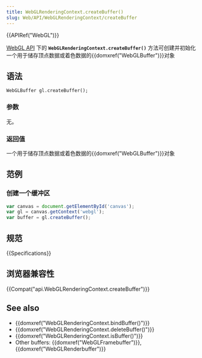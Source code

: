```yaml
---
title: WebGLRenderingContext.createBuffer()
slug: Web/API/WebGLRenderingContext/createBuffer
---
```

{{APIRef("WebGL")}}

[WebGL API](/zh-CN/docs/Web/API/WebGL_API) 下的 **`WebGLRenderingContext.createBuffer()`** 方法可创建并初始化一个用于储存顶点数据或着色数据的{{domxref("WebGLBuffer")}}对象

## 语法

```plain
WebGLBuffer gl.createBuffer();
```

### 参数

无。

### 返回值

一个用于储存顶点数据或着色数据的{{domxref("WebGLBuffer")}}对象

## 范例

### 创建一个缓冲区

```js
var canvas = document.getElementById('canvas');
var gl = canvas.getContext('webgl');
var buffer = gl.createBuffer();
```

## 规范

{{Specifications}}

## 浏览器兼容性

{{Compat("api.WebGLRenderingContext.createBuffer")}}

## See also

- {{domxref("WebGLRenderingContext.bindBuffer()")}}
- {{domxref("WebGLRenderingContext.deleteBuffer()")}}
- {{domxref("WebGLRenderingContext.isBuffer()")}}
- Other buffers: {{domxref("WebGLFramebuffer")}}, {{domxref("WebGLRenderbuffer")}}
